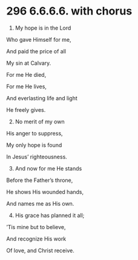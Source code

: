# 296 6.6.6.6. with chorus

1.  My hope is in the Lord

Who gave Himself for me,

And paid the price of all

My sin at Calvary.

For me He died,

For me He lives,

And everlasting life and light

He freely gives.

2.  No merit of my own

His anger to suppress,

My only hope is found

In Jesus’ righteousness.

3.  And now for me He stands

Before the Father’s throne,

He shows His wounded hands,

And names me as His own.

4.  His grace has planned it all;

’Tis mine but to believe,

And recognize His work

Of love, and Christ receive.

